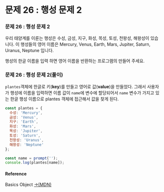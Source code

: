 # 문제 26 : 행성 문제 2

### 문제 26 : 행성 문제 2

우리 태양계를 이룬는 행성은 수성, 금성, 지구, 화성, 목성, 토성, 천왕성, 해왕성이 있습니다. 이 행성들의 영어 이름은 Mercury, Venus, Earth, Mars, Jupiter, Saturn, Uranus, Neptune 입니다.

행성의 한글 이름을 입력 하면 영어 이름을 반환하는 프로그램의 만들어 주세요. 

### 문제 26 : 행성 문제 2\(풀이\) 

`plantes`객체에 한글로 키\(**key**\)를 만들고 영어로 값\(**value**\)을 만들었다. 그래서 사용자가 행성에 이름을 입력하면  이름 값이 `name`에 변수에 할당되어서  `name` 변수가 가지고 있는 한글 행성 이름으로 plantes 객체에 접근해서 값을 찾게 된다.

```javascript
const plantes = {
  수성: 'Mercury',
  금성: 'Venus',
  지구: 'Earth',
  화성: 'Mars',
  목성: 'Jupiter',
  토성: 'Saturn',
  천왕성: 'Uranus',
  해왕성: 'Neptune'
};

const name = prompt('');
console.log(plantes[name]);
```

#### Reference

Basics Object [→\(MDN\)](https://developer.mozilla.org/ko/docs/Learn/JavaScript/Objects/Basics)

